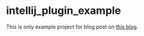 # intellij_plugin_example
This is only example project for blog post on [this blog](http://www.hrabosch.com).
